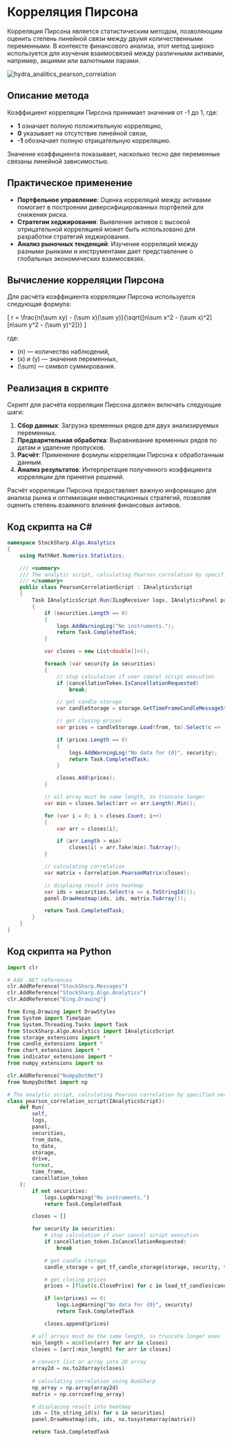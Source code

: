 # Корреляция Пирсона

Корреляция Пирсона является статистическим методом, позволяющим оценить степень линейной связи между двумя количественными переменными. В контексте финансового анализа, этот метод широко используется для изучения взаимосвязей между различными активами, например, акциями или валютными парами.

![hydra_analitics_pearson_correlation](../../../../images/hydra_analitics_pearson_correlation.png)

## Описание метода

Коэффициент корреляции Пирсона принимает значения от -1 до 1, где:

- **1** означает полную положительную корреляцию,
- **0** указывает на отсутствие линейной связи,
- **-1** обозначает полную отрицательную корреляцию.

Значение коэффициента показывает, насколько тесно две переменные связаны линейной зависимостью.

## Практическое применение

- **Портфельное управление**: Оценка корреляций между активами помогает в построении диверсифицированных портфелей для снижения риска.
- **Стратегии хеджирования**: Выявление активов с высокой отрицательной корреляцией может быть использовано для разработки стратегий хеджирования.
- **Анализ рыночных тенденций**: Изучение корреляций между разными рынками и инструментами дает представление о глобальных экономических взаимосвязях.

## Вычисление корреляции Пирсона

Для расчёта коэффициента корреляции Пирсона используется следующая формула:

\[ r = \frac{n(\sum xy) - (\sum x)(\sum y)}{\sqrt{[n\sum x^2 - (\sum x)^2][n\sum y^2 - (\sum y)^2]}} \]

где:
- \(n\) — количество наблюдений,
- \(x\) и \(y\) — значения переменных,
- \(\sum\) — символ суммирования.

## Реализация в скрипте

Скрипт для расчёта корреляции Пирсона должен включать следующие шаги:

1. **Сбор данных**: Загрузка временных рядов для двух анализируемых переменных.
2. **Предварительная обработка**: Выравнивание временных рядов по датам и удаление пропусков.
3. **Расчёт**: Применение формулы корреляции Пирсона к обработанным данным.
4. **Анализ результатов**: Интерпретация полученного коэффициента корреляции для принятия решений.

Расчёт корреляции Пирсона предоставляет важную информацию для анализа рынка и оптимизации инвестиционных стратегий, позволяя оценить степень взаимного влияния финансовых активов.

## Код скрипта на C#

```cs
namespace StockSharp.Algo.Analytics
{
	using MathNet.Numerics.Statistics;

	/// <summary>
	/// The analytic script, calculating Pearson correlation by specified securities.
	/// </summary>
	public class PearsonCorrelationScript : IAnalyticsScript
	{
		Task IAnalyticsScript.Run(ILogReceiver logs, IAnalyticsPanel panel, SecurityId[] securities, DateTime from, DateTime to, IStorageRegistry storage, IMarketDataDrive drive, StorageFormats format, TimeSpan timeFrame, CancellationToken cancellationToken)
		{
			if (securities.Length == 0)
			{
				logs.AddWarningLog("No instruments.");
				return Task.CompletedTask;
			}

			var closes = new List<double[]>();

			foreach (var security in securities)
			{
				// stop calculation if user cancel script execution
				if (cancellationToken.IsCancellationRequested)
					break;

				// get candle storage
				var candleStorage = storage.GetTimeFrameCandleMessageStorage(security, timeFrame, drive, format);

				// get closing prices
				var prices = candleStorage.Load(from, to).Select(c => (double)c.ClosePrice).ToArray();

				if (prices.Length == 0)
				{
					logs.AddWarningLog("No data for {0}", security);
					return Task.CompletedTask;
				}

				closes.Add(prices);
			}

			// all array must be same length, so truncate longer
			var min = closes.Select(arr => arr.Length).Min();

			for (var i = 0; i < closes.Count; i++)
			{
				var arr = closes[i];

				if (arr.Length > min)
					closes[i] = arr.Take(min).ToArray();
			}

			// calculating correlation
			var matrix = Correlation.PearsonMatrix(closes);

			// displaing result into heatmap
			var ids = securities.Select(s => s.ToStringId());
			panel.DrawHeatmap(ids, ids, matrix.ToArray());

			return Task.CompletedTask;
		}
	}
}
```

## Код скрипта на Python

```python
import clr

# Add .NET references
clr.AddReference("StockSharp.Messages")
clr.AddReference("StockSharp.Algo.Analytics")
clr.AddReference("Ecng.Drawing")

from Ecng.Drawing import DrawStyles
from System import TimeSpan
from System.Threading.Tasks import Task
from StockSharp.Algo.Analytics import IAnalyticsScript
from storage_extensions import *
from candle_extensions import *
from chart_extensions import *
from indicator_extensions import *
from numpy_extensions import nx

clr.AddReference("NumpyDotNet")
from NumpyDotNet import np

# The analytic script, calculating Pearson correlation by specified securities.
class pearson_correlation_script(IAnalyticsScript):
    def Run(
        self,
        logs,
        panel,
        securities,
        from_date,
        to_date,
        storage,
        drive,
        format,
        time_frame,
        cancellation_token
    ):
        if not securities:
            logs.LogWarning("No instruments.")
            return Task.CompletedTask

        closes = []

        for security in securities:
            # stop calculation if user cancel script execution
            if cancellation_token.IsCancellationRequested:
                break

            # get candle storage
            candle_storage = get_tf_candle_storage(storage, security, time_frame, drive, format)

            # get closing prices
            prices = [float(c.ClosePrice) for c in load_tf_candles(candle_storage, from_date, to_date)]

            if len(prices) == 0:
                logs.LogWarning("No data for {0}", security)
                return Task.CompletedTask

            closes.append(prices)

        # all arrays must be the same length, so truncate longer ones
        min_length = min(len(arr) for arr in closes)
        closes = [arr[:min_length] for arr in closes]
        
        # convert list or array into 2D array
        array2d = nx.to2darray(closes)
        
        # calculating correlation using NumSharp
        np_array = np.array(array2d)
        matrix = np.corrcoef(np_array)

        # displaying result into heatmap
        ids = [to_string_id(s) for s in securities]
        panel.DrawHeatmap(ids, ids, nx.tosystemarray(matrix))

        return Task.CompletedTask
```